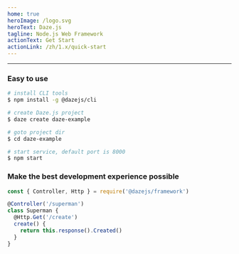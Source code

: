 ```yaml
---
home: true
heroImage: /logo.svg
heroText: Daze.js
tagline: Node.js Web Framework
actionText: Get Start
actionLink: /zh/1.x/quick-start
---
```


----

### Easy to use
```bash
# install CLI tools
$ npm install -g @dazejs/cli

# create Daze.js project
$ daze create daze-example

# goto project dir
$ cd daze-example

# start service, default port is 8000
$ npm start
```

### Make the best development experience possible
```js
const { Controller, Http } = require('@dazejs/framework')

@Controller('/superman')
class Superman {
  @Http.Get('/create')
  create() {
    return this.response().Created()
  }
}
```